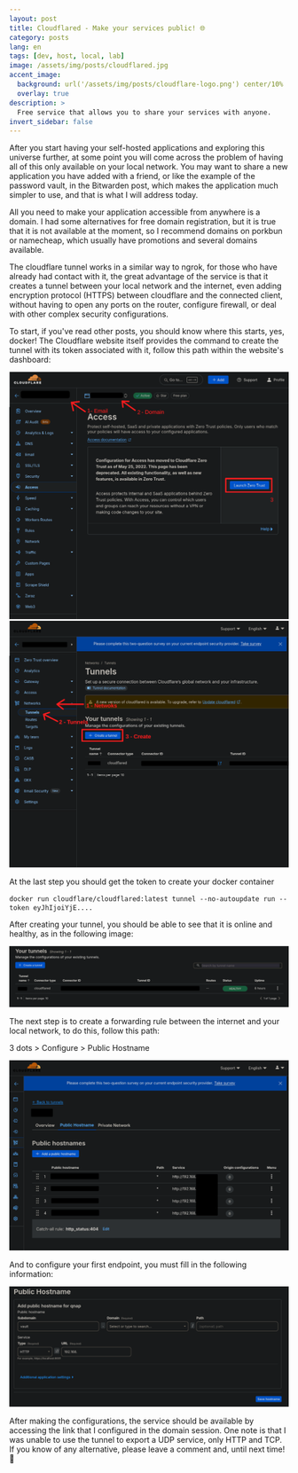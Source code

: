 ```yaml
---
layout: post
title: Cloudflared - Make your services public! 🌐
category: posts
lang: en
tags: [dev, host, local, lab]
image: /assets/img/posts/cloudflared.jpg
accent_image: 
  background: url('/assets/img/posts/cloudflare-logo.png') center/10%
  overlay: true
description: >
  Free service that allows you to share your services with anyone.
invert_sidebar: false
---
```


After you start having your self-hosted applications and exploring this universe further, at some point you will come across the problem of having all of this only available on your local network. You may want to share a new application you have added with a friend, or like the example of the password vault, in the Bitwarden post, which makes the application much simpler to use, and that is what I will address today.

All you need to make your application accessible from anywhere is a domain. I had some alternatives for free domain registration, but it is true that it is not available at the moment, so I recommend domains on porkbun or namecheap, which usually have promotions and several domains available.

The cloudflare tunnel works in a similar way to ngrok, for those who have already had contact with it, the great advantage of the service is that it creates a tunnel between your local network and the internet, even adding encryption protocol (HTTPS) between cloudflare and the connected client, without having to open any ports on the router, configure firewall, or deal with other complex security configurations.

To start, if you've read other posts, you should know where this starts, yes, docker! The Cloudflare website itself provides the command to create the tunnel with its token associated with it, follow this path within the website's dashboard:

<p>
<img src="https://raw.githubusercontent.com/luigihenrick/luigihenrick.github.io/refs/heads/master/assets/img/posts/cloudflare-home.png">
<img src="https://raw.githubusercontent.com/luigihenrick/luigihenrick.github.io/refs/heads/master/assets/img/posts/cloudflare-zero-trust.png">
</p>


At the last step you should get the token to create your docker container
```
docker run cloudflare/cloudflared:latest tunnel --no-autoupdate run --token eyJhIjoiYjE....
```

After creating your tunnel, you should be able to see that it is online and healthy, as in the following image:
<p>
<img src="https://raw.githubusercontent.com/luigihenrick/luigihenrick.github.io/refs/heads/master/assets/img/posts/cloudflare-healthy.png">
</p>

The next step is to create a forwarding rule between the internet and your local network, to do this, follow this path:

3 dots > Configure > Public Hostname

<p>
<img src="https://raw.githubusercontent.com/luigihenrick/luigihenrick.github.io/refs/heads/master/assets/img/posts/cloudflare-forward.png">
</p>

And to configure your first endpoint, you must fill in the following information:

<p>
<img src="https://raw.githubusercontent.com/luigihenrick/luigihenrick.github.io/refs/heads/master/assets/img/posts/cloudflare-public-hostname.png">
</p>

After making the configurations, the service should be available by accessing the link that I configured in the domain session. One note is that I was unable to use the tunnel to export a UDP service, only HTTP and TCP. If you know of any alternative, please leave a comment and, until next time! 🎇